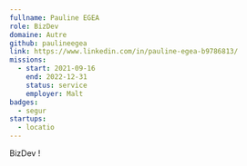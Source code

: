 ```yaml
---
fullname: Pauline EGEA
role: BizDev
domaine: Autre
github: paulineegea
link: https://www.linkedin.com/in/pauline-egea-b9786813/
missions:
  - start: 2021-09-16
    end: 2022-12-31
    status: service
    employer: Malt 
badges:
  - segur
startups:
  - locatio
---
```


BizDev !
